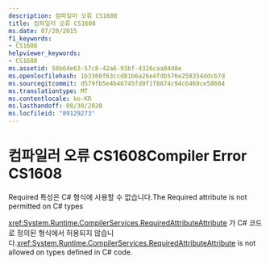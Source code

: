 ```yaml
---
description: 컴파일러 오류 CS1608
title: 컴파일러 오류 CS1608
ms.date: 07/20/2015
f1_keywords:
- CS1608
helpviewer_keywords:
- CS1608
ms.assetid: 58b64e63-57c8-42a6-93bf-4316caa84d8e
ms.openlocfilehash: 1b3360f63ccd81b6a26e4fdb576e258354ddcb7d
ms.sourcegitcommit: d579fb5e4b46745fd0f1f8874c94c6469ce58604
ms.translationtype: MT
ms.contentlocale: ko-KR
ms.lasthandoff: 08/30/2020
ms.locfileid: "89129273"
---
```

# <a name="compiler-error-cs1608"></a><span data-ttu-id="4e660-103">컴파일러 오류 CS1608</span><span class="sxs-lookup"><span data-stu-id="4e660-103">Compiler Error CS1608</span></span>
<span data-ttu-id="4e660-104">Required 특성은 C# 형식에 사용할 수 없습니다.</span><span class="sxs-lookup"><span data-stu-id="4e660-104">The Required attribute is not permitted on C# types</span></span>  
  
 <span data-ttu-id="4e660-105"><xref:System.Runtime.CompilerServices.RequiredAttributeAttribute> 가 C# 코드로 정의된 형식에서 허용되지 않습니다.</span><span class="sxs-lookup"><span data-stu-id="4e660-105"><xref:System.Runtime.CompilerServices.RequiredAttributeAttribute> is not allowed on types defined in C# code.</span></span>
